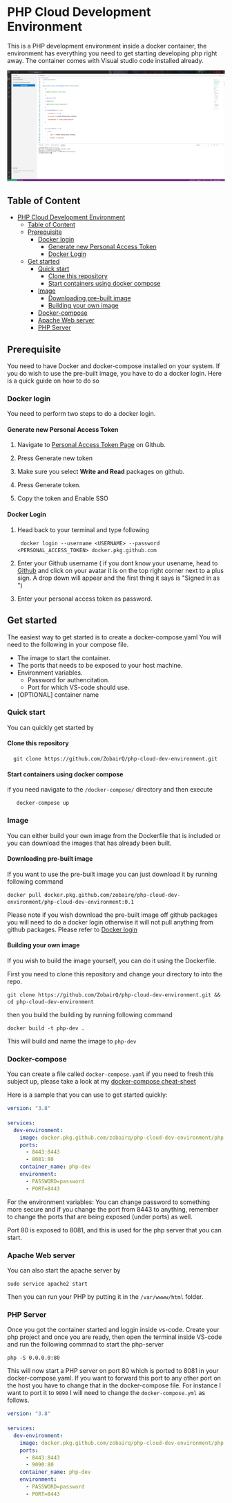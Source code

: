 
# PHP Cloud Development Environment

This is a PHP development environment inside a docker container, the environment has everything you need to get starting developing php right away.
The container comes with Visual studio code installed already.

![Visual studio running inside the browser](images/preview.png)
## Table of Content

- [PHP Cloud Development Environment](#php-cloud-development-environment)
  - [Table of Content](#table-of-content)
  - [Prerequisite](#prerequisite)
    - [Docker login](#docker-login)
      - [Generate new Personal Access Token](#generate-new-personal-access-token)
      - [Docker Login](#docker-login-1)
  - [Get started](#get-started)
    - [Quick start](#quick-start)
      - [Clone this repository](#clone-this-repository)
      - [Start containers using docker compose](#start-containers-using-docker-compose)
    - [Image](#image)
      - [Downloading pre-built image](#downloading-pre-built-image)
      - [Building your own image](#building-your-own-image)
    - [Docker-compose](#docker-compose)
    - [Apache Web server](#apache-web-server)
    - [PHP Server](#php-server)

## Prerequisite

You need to have Docker and docker-compose installed on your system. 
If you do wish to use the pre-built image, you have to do a docker login. Here is a quick guide on how to do so

### Docker login

You need to perform two steps to do a docker login.

#### Generate new Personal Access Token

1. Navigate to [Personal Access Token Page](https://github.com/settings/tokens) on Github.

1. Press Generate new token

1. Make sure you select __Write and Read__ packages on github.

1. Press Generate token.

1. Copy the token and Enable SSO

#### Docker Login

1. Head back to your terminal and type following

		docker login --username <USERNAME> --password <PERSONAL_ACCESS_TOKEN> docker.pkg.github.com

1. Enter your Github username ( if you dont know your usename, head to [Github](https://github.com/) and click on your avatar it is on the top right corner next to a plus sign. A drop down will appear and the first thing it says is "Signed in as <USERNAME>")

1. Enter your personal access token as password.

## Get started

The easiest way to get started is to create a docker-compose.yaml
You will need to the following in your compose file.

- The image to start the container.
- The ports that needs to be exposed to your host machine.
- Environment variables.
  - Password for authencitation.
  - Port for which VS-code should use.
- [OPTIONAL] container name

### Quick start

You can quickly get started by

#### Clone this repository

      git clone https://github.com/ZobairQ/php-cloud-dev-environment.git

#### Start containers using docker compose

  if you need navigate to the `/docker-compose/` directory and then execute

       docker-compose up

### Image

You can either build your own image from the Dockerfile that is included or you can download the images that has already been built.

#### Downloading pre-built image

If you want to use the pre-built image you can just download it by running following command

    docker pull docker.pkg.github.com/zobairq/php-cloud-dev-environment/php-cloud-dev-environment:0.1

Please note if you wish download the pre-built image off github packages you will need to do a docker login otherwise it will not pull anything from github packages. Please refer to [Docker login](#docker-login)

#### Building your own image

If you wish to build the image yourself, you can do it using the Dockerfile.

First you need to clone this repository and change your directory to into the repo.

    git clone https://github.com/ZobairQ/php-cloud-dev-environment.git && cd php-cloud-dev-environment

then you build the building by running following command

    docker build -t php-dev .

This will build and name the image to `php-dev`

### Docker-compose

You can create a file called `docker-compose.yaml` if you need to fresh this subject up, please take a look at my [docker-compose cheat-sheet](https://github.com/ZobairQ/docker-compose-cheat-sheet)

Here is a sample that you can use to get started quickly:

```yaml
version: "3.8"

services:
  dev-environment:
    image: docker.pkg.github.com/zobairq/php-cloud-dev-environment/php-cloud-dev-environment:0.1
    ports:
      - 8443:8443
      - 8081:80
    container_name: php-dev
    environment:
      - PASSWORD=password
      - PORT=8443
```

For the environment variables:
You can change password to something more secure
and if you change the port from 8443 to anything, remember to change the ports that are being exposed (under ports) as well.

Port 80 is exposed to 8081, and this is used for the php server that you can start.

### Apache Web server

You can also start the apache server by

    sudo service apache2 start

Then you can run your PHP by putting it in the `/var/wwww/html` folder.


### PHP Server

Once you got the container started and loggin inside vs-code. Create your php project and once you are ready, then open the terminal inside VS-code and run the following commnad to start the php-server

    php -S 0.0.0.0:80

This will now start a PHP server on port 80 which is ported to 8081 in your docker-compose.yaml.
If you want to forward this port to any other port on the host you have to change that in the docker-compose file. For instance I want to port it to `9090` I will need to change the `docker-compose.yml` as follows.

```yaml
version: "3.8"

services:
  dev-environment:
    image: docker.pkg.github.com/zobairq/php-cloud-dev-environment/php-cloud-dev-environment:0.1
    ports:
      - 8443:8443
      - 9090:80
    container_name: php-dev
    environment:
      - PASSWORD=password
      - PORT=8443
```

